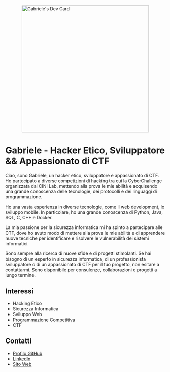 <div style="display:flex;justify-content:center;align-items:center;">

<img src="https://api.daily.dev/devcards/e1f94e03373f4ea4833188d91fc4c35c.png?r=yq8" alt="Gabriele's Dev Card" width="400">

</div>
<!--<a href="https://app.daily.dev/Gabry022003"><img src="https://api.daily.dev/devcards/e1f94e03373f4ea4833188d91fc4c35c.png?r=jq4" width="400" alt="Gabriele's Dev Card"/></a>-->

# Gabriele - Hacker Etico, Sviluppatore &&  Appassionato di CTF

Ciao, sono Gabriele, un hacker etico, sviluppatore e appassionato di CTF. Ho partecipato a diverse competizioni di hacking tra cui la CyberChallenge organizzata dal CINI Lab, mettendo alla prova le mie abilità e acquisendo una grande conoscenza delle tecnologie, dei protocolli e dei linguaggi di programmazione.

Ho una vasta esperienza in diverse tecnologie, come il web development, lo sviluppo mobile. In particolare, ho una grande conoscenza di Python, Java, SQL, C, C++ e Docker.

La mia passione per la sicurezza informatica mi ha spinto a partecipare alle CTF, dove ho avuto modo di mettere alla prova le mie abilità e di apprendere nuove tecniche per identificare e risolvere le vulnerabilità dei sistemi informatici.

Sono sempre alla ricerca di nuove sfide e di progetti stimolanti. Se hai bisogno di un esperto in sicurezza informatica, di un professionista sviluppatore o di un appassionato di CTF per il tuo progetto, non esitare a contattarmi. Sono disponibile per consulenze, collaborazioni e progetti a lungo termine.


## Interessi

- Hacking Etico
- Sicurezza Informatica
- Sviluppo Web
- Programmazione Competitiva
- CTF

## Contatti

- [Profilo GitHub](https://github.com/Gabry022003)
- [LinkedIn](https://www.linkedin.com/in/gabriele-giaccari-83589b243/)
- [Sito Web](https://www.mysite.com)
